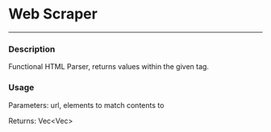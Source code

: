 # Web Scraper
---
### Description

Functional HTML Parser, returns values within the given tag.

### Usage


Parameters: url, elements to match contents to

Returns: Vec<Vec<elems>>
